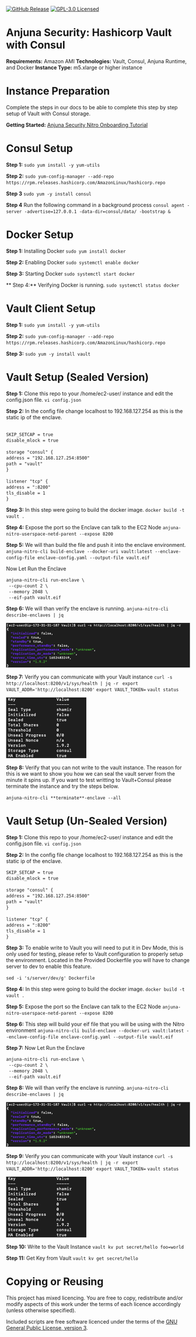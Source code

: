 [![GitHub Release](https://img.shields.io/github/release/dani-garcia/vaultwarden.svg)](https://github.com/domeger/Anjuna-VaultWithConsul/releases/latest)
[![GPL-3.0 Licensed](https://img.shields.io/github/license/dani-garcia/vaultwarden.svg)](https://www.gnu.org/licenses/gpl-3.0.txt)

# Anjuna Security: Hashicorp Vault with Consul

**Requirements:** Amazon AMI
**Technologies:** Vault, Consul, Anjuna Runtime, and Docker
**Instance Type:** m5.xlarge or higher instance

# Instance Preparation 
Complete the steps in our docs to be able to complete this step by step setup of Vault with Consul storage.

**Getting Started:**
[Anjuna Security Nitro Onboarding Tutorial](https://docs.anjuna.io/anjuna-nitro-runtime/anjuna-nitro/latest/getting_started/getting_the_runtime.html)

# Consul Setup
**Step 1:**
`sudo yum install -y yum-utils`

**Step 2:** 
`sudo yum-config-manager --add-repo https://rpm.releases.hashicorp.com/AmazonLinux/hashicorp.repo`

**Step 3**
`sudo yum -y install consul`

**Step 4**
Run the following command in a background process
`consul agent -server -advertise=127.0.0.1 -data-dir=consul/data/ -bootstrap &`

# Docker Setup
**Step 1:**
Installing Docker
`sudo yum install docker`

**Step 2:**
Enabling Docker
`sudo systemctl enable docker`

**Step 3:**
Starting Docker
`sudo systemctl start docker`

** Step 4:**
Verifying Docker is running.
`sudo systemctl status docker`

# Vault Client Setup
**Step 1:**
`sudo yum install -y yum-utils`

**Step 2:**
`sudo yum-config-manager --add-repo https://rpm.releases.hashicorp.com/AmazonLinux/hashicorp.repo`

**Step 3:**
`sudo yum -y install vault`

# Vault Setup (Sealed Version)

**Step 1:**
Clone this repo to your /home/ec2-user/ instance and edit the config.json file.
`vi config.json`

**Step 2:**
In the config file change localhost to 192.168.127.254 as this is the static ip of the enclave.
```

SKIP_SETCAP = true
disable_mlock = true

storage "consul" {
address = "192.168.127.254:8500"
path = "vault"
}

listener "tcp" {
address = ":8200"
tls_disable = 1
}

```

**Step 3:**
In this step were going to build the docker image.
`docker build -t vault .`

**Step 4:**
Expose the port so the Enclave can talk to the EC2 Node
`anjuna-nitro-userspace-netd-parent --expose 8200`


**Step 5:**
We will than build the file and push it into the enclave environment.
`anjuna-nitro-cli build-enclave --docker-uri vault:latest --enclave-config-file enclave-config.yaml --output-file vault.eif`

Now Let Run the Enclave
```
anjuna-nitro-cli run-enclave \
 --cpu-count 2 \
 --memory 2048 \
 --eif-path vault.eif
 ```

**Step 6:**
We will than verify the enclave is running.
`anjuna-nitro-cli describe-enclaves | jq`

![Nitro Status](https://github.com/domeger/Anjuna-VaultWithConsul/blob/main/EnclaveStatus.png)

**Step 7:**
Verify you can communicate with your Vault instance
`curl -s http://localhost:8200/v1/sys/health | jq -r `
`export VAULT_ADDR='http://localhost:8200'`
`export VAULT_TOKEN=`
`vault status`

![Vault Status](https://github.com/domeger/Anjuna-VaultWithConsul/blob/main/VaultStatus.png)

**Step 8:**
Verify that you can not write to the vault instance. The reason for this is we want to show you how we can seal the vault server from the minute it spins up. If you want to test writting to Vault+Consul please terminate the instance and try the steps below.

`anjuna-nitro-cli **terminate**-enclave --all`

# Vault Setup (Un-Sealed Version)

**Step 1:**
Clone this repo to your /home/ec2-user/ instance and edit the config.json file.
`vi config.json`

**Step 2:**
In the config file change localhost to 192.168.127.254 as this is the static ip of the enclave.


```
SKIP_SETCAP = true
disable_mlock = true

storage "consul" {
address = "192.168.127.254:8500"
path = "vault"
}

listener "tcp" {
address = ":8200"
tls_disable = 1
}
```

**Step 3:**
To enable write to Vault you will need to put it in Dev Mode, this is only used for testing, please refer to Vault configuration to properly setup the environment. Located in the Provided Dockerfile you will have to change server to dev to enable this feature.

`sed -i 's/server/dev/g' Dockerfile`

**Step 4:**
In this step were going to build the docker image.
`docker build -t vault .`

**Step 5:**
Expose the port so the Enclave can talk to the EC2 Node
`anjuna-nitro-userspace-netd-parent --expose 8200`

**Step 6:**
This step will build your eif file that you will be using with the Nitro environment
`anjuna-nitro-cli build-enclave --docker-uri vault:latest --enclave-config-file enclave-config.yaml --output-file vault.eif`

**Step 7:**
Now Let Run the Enclave
```
anjuna-nitro-cli run-enclave \
 --cpu-count 2 \
 --memory 2048 \
 --eif-path vault.eif
 ```


**Step 8:**
We will than verify the enclave is running.
`anjuna-nitro-cli describe-enclaves | jq`

![Nitro Status](https://github.com/domeger/Anjuna-VaultWithConsul/blob/main/EnclaveStatus.png)

**Step 9:**
Verify you can communicate with your Vault instance
`curl -s http://localhost:8200/v1/sys/health | jq -r `
`export VAULT_ADDR='http://localhost:8200'`
`export VAULT_TOKEN=`
`vault status`

![Vault Status](https://github.com/domeger/Anjuna-VaultWithConsul/blob/main/VaultStatus.png)

**Step 10:**
Write to the Vault Instance
`vault kv put secret/hello foo=world`

**Step 11:**
Get Key from Vault
`vault kv get secret/hello`

# Copying or Reusing

This project has mixed licencing. You are free to copy, redistribute and/or modify aspects of this work under the terms of each licence accordingly (unless otherwise specified).

Included scripts are free software licenced under the terms of the [GNU General Public License, version 3](https://www.gnu.org/licenses/gpl-3.0.txt).
